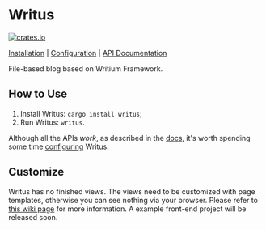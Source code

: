 # Writus

[![crates.io](http://meritbadge.herokuapp.com/writus)](https://crates.io/crates/writus)

[Installation](https://github.com/PENGUINLIONG/Writus/wiki/Get-Writus-Online) | [Configuration](https://github.com/PENGUINLIONG/Writus/wiki/Configure-Writus) | [API Documentation](https://github.com/PENGUINLIONG/Writus/wiki/API-Docs)

File-based blog based on Writium Framework.

## How to Use

1. Install Writus: `cargo install writus`;
2. Run Writus: `writus`.

Although all the APIs *work*, as described in the [docs](https://github.com/PENGUINLIONG/Writus/wiki/API-Docs), it's worth spending some time [configuring](https://github.com/PENGUINLIONG/Writus/wiki/Configure-Writus) Writus.

## Customize

Writus has no finished views. The views need to be customized with page templates, otherwise you can see nothing via your browser. Please refer to [this wiki page](https://github.com/PENGUINLIONG/Writus/wiki/Templates) for more information. A example front-end project will be released soon.
